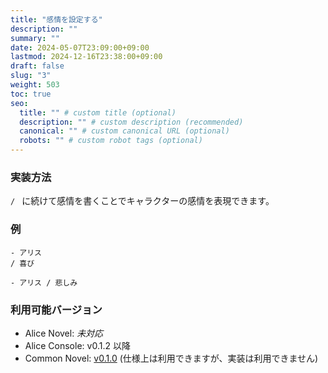 ```yaml
---
title: "感情を設定する"
description: ""
summary: ""
date: 2024-05-07T23:09:00+09:00
lastmod: 2024-12-16T23:38:00+09:00
draft: false
slug: "3"
weight: 503
toc: true
seo:
  title: "" # custom title (optional)
  description: "" # custom description (recommended)
  canonical: "" # custom canonical URL (optional)
  robots: "" # custom robot tags (optional)
---
```


### 実装方法

`/ ` に続けて感情を書くことでキャラクターの感情を表現できます。

### 例

```anov
- アリス
/ 喜び
```

```anov
- アリス / 悲しみ
```

### 利用可能バージョン

- Alice Novel: *未対応*
- Alice Console: v0.1.2 以降
- Common Novel: [v0.1.0](https://github.com/AliceNovel/CommonNovel/blob/v0.1.0/docs/v0.1.x/v0.1.0.ja.md#43-キャラクター画像感情) (仕様上は利用できますが、実装は利用できません)
